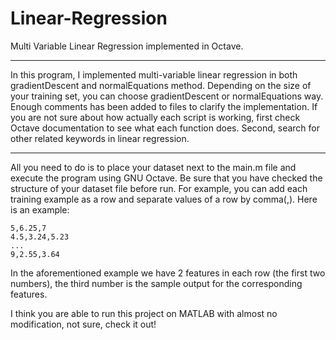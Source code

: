 # Linear-Regression
 Multi Variable Linear Regression implemented in Octave.
 
 
*******************************************************************************************************************

In this program, I implemented multi-variable linear regression in both gradientDescent and normalEquations method.
Depending on the size of your training set, you can choose gradientDescent or normalEquations way.
Enough comments has been added to files to clarify the implementation. If you are not sure about how actually each script is working, first check Octave documentation to see what each function does. Second, search for other related keywords in linear regression.

*******************************************************************************************************************

All you need to do is to place your dataset next to the main.m file and execute the program using GNU Octave.
Be sure that you have checked the structure of your dataset file before run.
For example, you can add each training example as a row and separate values of a row by comma(,).
Here is an example:
```
5,6.25,7
4.5,3.24,5.23
...
9,2.55,3.64

```
In the aforementioned example we have 2 features in each row (the first two numbers), the third number is the sample output for the corresponding features.


I think you are able to run this project on MATLAB with almost no modification, not sure, check it out!


 
